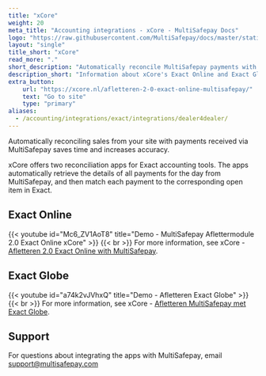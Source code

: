 ```yaml
---
title: "xCore"
weight: 20
meta_title: "Accounting integrations - xCore - MultiSafepay Docs"
logo: "https://raw.githubusercontent.com/MultiSafepay/docs/master/static/logo/accounting/xcore.png"
layout: "single"
title_short: "xCore"
read_more: "."
short_description: "Automatically reconcile MultiSafepay payments with sales in Exact Online or Exact Globe."
description_short: "Information about xCore's Exact Online and Exact Globe integrations."
extra_button:
    url: "https://xcore.nl/afletteren-2-0-exact-online-multisafepay/" 
    text: "Go to site" 
    type: "primary"
aliases:
  - /accounting/integrations/exact/integrations/dealer4dealer/
---
```

Automatically reconciling sales from your site with payments received via MultiSafepay saves time and increases accuracy.

xCore offers two reconciliation apps for Exact accounting tools. The apps automatically retrieve the details of all payments for the day from MultiSafepay, and then match each payment to the corresponding open item in Exact.

## Exact Online

{{< youtube id="Mc6_ZV1AoT8" title="Demo - MultiSafepay Aflettermodule 2.0 Exact Online xCore" >}}
{{< br >}}
For more information, see xCore - [Afletteren 2.0 Exact Online with MultiSafepay](https://xcore.nl/afletteren-2-0-exact-online-multisafepay/).

## Exact Globe

{{< youtube id="a74k2vJVhxQ" title="Demo - Afletteren Exact Globe" >}}
{{< br >}}
For more information, see xCore - [Afletteren MultiSafepay met Exact Globe](https://xcore.nl/afletteren-exact-globe-multisafepay/).

## Support

For questions about integrating the apps with MultiSafepay, email <support@multisafepay.com>